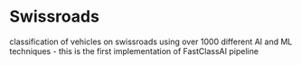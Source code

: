 # Swissroads
classification of vehicles on swissroads using over 1000 different AI and ML techniques - this is the first implementation of FastClassAI pipeline
